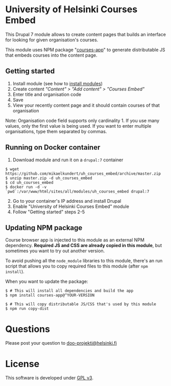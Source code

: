 # University of Helsinki Courses Embed
This Drupal 7 module allows to create content pages that builds an interface
for looking for given organisation's courses.

This module uses NPM package "[courses-app](https://www.npmjs.com/package/courses-app)" to generate distributable JS that embeds courses into the content page.

## Getting started
1. Install module (see how to [install modules](https://www.drupal.org/docs/7/extend/installing-modules))
2. Create content *"Content" > "Add content" > "Courses Embed"*
3. Enter title and organisation code
4. Save
5. View your recently content page and it should contain courses of that organisation

Note: Organisation code field supports only cardinality 1. If you use many values, only the first value
is being used. If you want to enter multiple organisations, type them separated by commas.

## Running on Docker container
1. Download module and run it on a `drupal:7` container
```
$ wget https://github.com/mikaelkundert/uh_courses_embed/archive/master.zip
$ unzip master.zip -d uh_courses_embed
$ cd uh_courses_embed
$ docker run -d -v `pwd`:/var/www/html/sites/all/modules/uh_courses_embed drupal:7
```
2. Go to your container's IP address and install Drupal
3. Enable "University of Helsinki Courses Embed" module
4. Follow "Getting started" steps 2-5

## Updating NPM package
Course browser app is injected to this module as an external NPM dependency.
**Required JS and CSS are already copied in this module**, but sometimes you want to try out
another version.

To avoid pushing all the `node_module` libraries to this module, there's an run
script that allows you to copy required files to this module (after `npm install`).

When you want to update the package:
```
$ # This will install all dependencies and build the app
$ npm install courses-app@^YOUR-VERSION
```
```
$ # This will copy distributable JS/CSS that's used by this module 
$ npm run copy-dist
``` 

# Questions

Please post your question to doo-projekti@helsinki.fi

# License
This software is developed under [GPL v3](LICENSE.txt).
